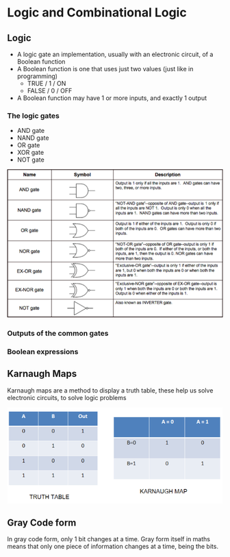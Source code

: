 # Logic and Combinational Logic

## Logic

* A logic gate an implementation, usually with an electronic circuit, of a Boolean function
* A Boolean function is one that uses just two values \(just like in programming\)
  * TRUE / 1 / ON
  * FALSE / 0 / OFF
* A Boolean function may have 1 or more inputs, and exactly 1 output

### The logic gates

* AND gate
* NAND gate
* OR gate
* XOR gate
* NOT gate

![](../../../../.gitbook/assets/image%20%28103%29.png)

### Outputs of the common gates

### Boolean expressions

## Karnaugh Maps

Karnaugh maps are a method to display a truth table, these help us solve electronic circuits, to solve logic problems

![](../../../../.gitbook/assets/image%20%28102%29.png)

## Gray Code form

In gray code form, only 1 bit changes at a time. Gray form itself in maths means that only one piece of information changes at a time, being the bits.

